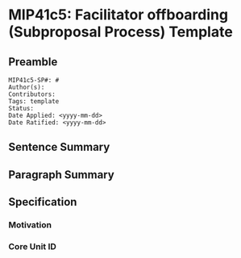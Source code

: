 # MIP41c5: Facilitator offboarding (Subproposal Process) Template

[//]: # "These are comments that clarify the template. Remove them once they've been read."

[//]: # "When titling this subproposal, use: 'MIP41c5: Offboarding [Facilitator's name or handle] from their Facilitator role in [Core Unit name]([Core Unit ID])'"

[//]: # "Feel free to add new headers, but refrain from removing those included by default and from altering their order."

## Preamble

[//]: # "The subproposal number will be assigned by MIP Editors."

[//]: # "You can leave the Tags and Status fields blank."

[//]: # "Date Applied is the date on which the subproposal is posted in the forum."

[//]: # "Date Ratified will be added by MIP Editors after the vote, if successful."

```
MIP41c5-SP#: #
Author(s):
Contributors:
Tags: template
Status:
Date Applied: <yyyy-mm-dd>
Date Ratified: <yyyy-mm-dd>
```

## Sentence Summary

[//]: # "E.g., 'This subproposal onboards [person's name or handle] as a Facilitator for [Core Unit name]([Core Unit ID]).'"

## Paragraph Summary

[//]: # "E.g., 'This subproposal onboards [person's name or handle] as a Facilitator for [Core Unit name]([Core Unit ID]). [Additional information that does not fit in one sentence]"

## Specification

### Motivation

[//]: # "Try to answer what the motivation is for offboarding this Core Unit Facilitator."

### Core Unit ID

[//]: # "Specify the ID of the Core Unit from which a Facilitator will be offboarded."
